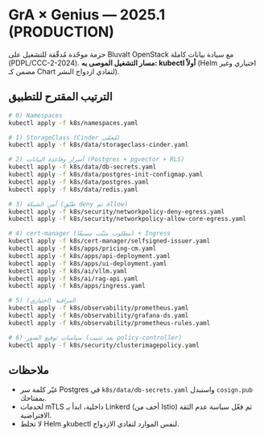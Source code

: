# GrA × Genius — 2025.1 (PRODUCTION)

حزمة موحّدة مُدقّقة للتشغيل على Bluvalt OpenStack مع سيادة بيانات كاملة (PDPL/CCC-2-2024).
**مسار التشغيل الموصى به: kubectl أولاً** (Helm اختياري وغير مضمن كـ Chart لتفادي ازدواج النشر).

## الترتيب المقترح للتطبيق
```bash
# 0) Namespaces
kubectl apply -f k8s/namespaces.yaml

# 1) StorageClass (Cinder مُعمّى)
kubectl apply -f k8s/data/storageclass-cinder.yaml

# 2) أسرار وقاعدة البيانات (Postgres + pgvector + RLS)
kubectl apply -f k8s/data/db-secrets.yaml
kubectl apply -f k8s/data/postgres-init-configmap.yaml
kubectl apply -f k8s/data/postgres.yaml
kubectl apply -f k8s/data/redis.yaml

# 3) أمن الشبكة (طبّق deny ثم allow)
kubectl apply -f k8s/security/networkpolicy-deny-egress.yaml
kubectl apply -f k8s/security/networkpolicy-allow-core-egress.yaml

# 4) cert-manager (مطلوب مثبّت مسبقًا) + Ingress
kubectl apply -f k8s/cert-manager/selfsigned-issuer.yaml
kubectl apply -f k8s/apps/pricing-cm.yaml
kubectl apply -f k8s/apps/api-deployment.yaml
kubectl apply -f k8s/apps/ui-deployment.yaml
kubectl apply -f k8s/ai/vllm.yaml
kubectl apply -f k8s/ai/rag-api.yaml
kubectl apply -f k8s/apps/ingress.yaml

# 5) المراقبة (اختياري)
kubectl apply -f k8s/observability/prometheus.yaml
kubectl apply -f k8s/observability/grafana-ds.yaml
kubectl apply -f k8s/observability/prometheus-rules.yaml

# 6) سياسات توقيع الصور (بعد تثبيت policy-controller)
kubectl apply -f k8s/security/clusterimagepolicy.yaml
```

## ملاحظات
- غيّر كلمة سر Postgres في `k8s/data/db-secrets.yaml` واستبدل `cosign.pub` بمفتاحك.
- لخدمات mTLS داخلية، ابدأ بـ Linkerd (أخف من Istio) ثم فعّل سياسة عدم الثقة الافتراضية.
- لا تخلط Helm وkubectl لنفس الموارد لتفادي الازدواج.
